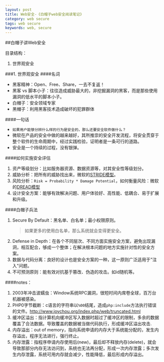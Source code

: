 ```yaml
---
layout: post
title: Web安全-《白帽子web安全阅读笔记》
category: web secure
tags: web secure
keywords: web, secure
---
```


##白帽子讲Web安全

目录结构：		
1. 世界观安全

<!--break--> 

###1. 世界观安全
####名词
- 黑客精神：Open、Free、Share，一去不复返！
- 黑客 vs 脚本小子：往往造成威胁最大的，非挖掘漏洞的黑客，而是那些使用漏洞的低水平的脚本小子。
- 白帽子：安全领域专家
- 黑帽子：利用黑客技术造成破坏的犯罪群体

####一句话
- `如果用户能够分辨什么样的行为是安全的，那么还要安全软件做什么？`
- 微软在产品的安全中做的越来越好，其所推崇的安全开发流程，将安全贯穿于整个软件的生命周期中，经过实践检验，证明者是一条可行的道路。
- 安全是一个持续的过程，没有银弹。

####如何实施安全评估
1. 资产等级划分：比如服务器资源、数据资源等，对其安全性等级划分。
2. 威胁分析：把所有的威胁找出来，微软的[STRIDE模型](https://msdn.microsoft.com/zh-cn/library/ff648641.aspx#EQAA)。
3. 风险分析：`Risk = Probability * Damage Potential`，如何衡量风险：微软的[DREAD模型](https://msdn.microsoft.com/zh-cn/library/ff648644.aspx#EEAA)
4. 设计安全方案：能够有效解决问题、用户体验好、高性能、低耦合、易于扩展和升级。

####白帽子兵法
1. Secure By Default：黑名单、白名单；最小权限原则。
	>如果更多的使用白名单，那么系统就会变得更安全。
2. Defense in Depth：在各个不同层次、不同方面实施安全方案，避免出现漏洞，相互配合，够成一个整体；在解决根本问题的地方实施针对性的安全方案。
3. 数据与代码分离：良好的设计也是安全方案的一种，这一原则广泛适用于"注入"问题。
4. 不可预测原则：能有效对抗基于篡改、伪造的攻击。如id随机等。

####notes：
1. 2003年冲击波蠕虫：Window系统RPC漏洞，很短时间内席卷全球，百万台机器被感染。
2. PHP0字节截断：c语言的字符串以`%00`结尾，造成`php:include`方法执行错误的文件。<http://www.joychou.org/index.php/web/truncated.html>
3. 缓冲区溢出：指计算机向缓冲区写入数据时超过了缓冲区的限制，多余的数据覆盖了合法数据。导致覆盖的数据被当做代码执行，形成缓冲区溢出攻击.
4. 内存溢出：out of memory，指向系统申请的内存大于系统能分配的，发生内存溢出，程序无法进行，强行终止。
5. 内存泄露：指程序申请内存使用后(new)，最后却不释放内存(delete)，就会导致那部分内存无法访问到，系统也无法再分配，形成一次内存泄露；多次发生内存泄露，系统可用内存就会减少，性能降低，最后形成内存溢出。


